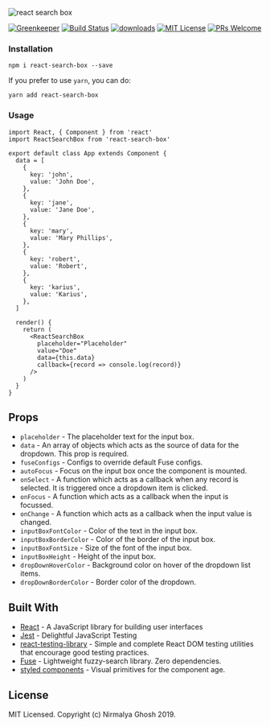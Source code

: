 ![react search box](https://user-images.githubusercontent.com/6391763/50571850-21a4f080-0dda-11e9-9370-ac16c4e93746.png)

<!-- prettier-ignore-start -->
[![Greenkeeper]][greenkeeper]
[![Build Status][build-badge]][build]
[![downloads][downloads-badge]][npmtrends]
[![MIT License][license-badge]][license]
[![PRs Welcome][prs-badge]][prs]
<!-- prettier-ignore-end -->

### Installation

```
npm i react-search-box --save
```

If you prefer to use `yarn`, you can do:

```
yarn add react-search-box
```

### Usage

```
import React, { Component } from 'react'
import ReactSearchBox from 'react-search-box'

export default class App extends Component {
  data = [
    {
      key: 'john',
      value: 'John Doe',
    },
    {
      key: 'jane',
      value: 'Jane Doe',
    },
    {
      key: 'mary',
      value: 'Mary Phillips',
    },
    {
      key: 'robert',
      value: 'Robert',
    },
    {
      key: 'karius',
      value: 'Karius',
    },
  ]

  render() {
    return (
      <ReactSearchBox
        placeholder="Placeholder"
        value="Doe"
        data={this.data}
        callback={record => console.log(record)}
      />
    )
  }
}
```

## Props

- `placeholder` - The placeholder text for the input box.
- `data` - An array of objects which acts as the source of data for the dropdown. This prop is required.
- `fuseConfigs` - Configs to override default Fuse configs.
- `autoFocus` - Focus on the input box once the component is mounted.
- `onSelect` - A function which acts as a callback when any record is selected. It is triggered once a dropdown item is clicked.
- `onFocus` - A function which acts as a callback when the input is focussed.
- `onChange` - A function which acts as a callback when the input value is changed.
- `inputBoxFontColor` - Color of the text in the input box.
- `inputBoxBorderColor` - Color of the border of the input box.
- `inputBoxFontSize` - Size of the font of the input box.
- `inputBoxHeight` - Height of the input box.
- `dropDownHoverColor` - Background color on hover of the dropdown list items.
- `dropDownBorderColor` - Border color of the dropdown.

## Built With

- [React](https://reactjs.org/) - A JavaScript library for building user interfaces
- [Jest](https://jestjs.io/) - Delightful JavaScript Testing
- [react-testing-library](https://github.com/kentcdodds/react-testing-library) - Simple and complete React DOM testing utilities that encourage good testing practices.
- [Fuse](http://fusejs.io/) - Lightweight fuzzy-search library. Zero dependencies.
- [styled components](https://www.styled-components.com/) - Visual primitives for the component age.

## License

MIT Licensed. Copyright (c) Nirmalya Ghosh 2019.

<!--
Links:
-->

<!-- prettier-ignore-start -->

[greenkeeper]: https://badges.greenkeeper.io/ghoshnirmalya/react-search-box.svg
[npm]: https://www.npmjs.com/
[node]: https://nodejs.org
[build-badge]: https://img.shields.io/travis/ghoshnirmalya/react-search-box.svg?style=flat-square
[build]: https://travis-ci.org/ghoshnirmalya/react-search-box.svg?branch=master
[downloads-badge]: https://img.shields.io/npm/dm/react-search-box.svg?style=flat-square
[npmtrends]: https://www.npmtrends.com/react-search-box
[license-badge]: https://img.shields.io/npm/l/react-search-box.svg?style=flat-square
[license]: https://github.com/ghoshnirmalya/react-search-box/blob/master/LICENSE
[prs-badge]: https://img.shields.io/badge/PRs-welcome-brightgreen.svg?style=flat-square
[prs]: http://makeapullrequest.com

<!-- prettier-ignore-end -->
